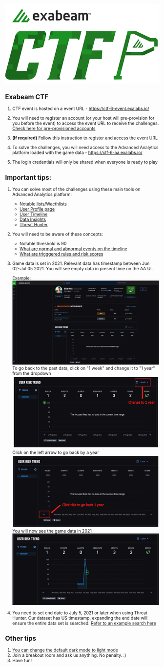 
![](./Images/ctf_logo.png)
## Exabeam CTF

1. CTF event is hosted on a event URL - https://ctf-6-event.exalabs.io/

2. You will need to register an account (or your host will pre-provision for you before the event) to access the event URL to receive the challenges. [Check here for pre-provisioned accounts](./participants.csv)

3. **(If required)** [Follow this instruction to register and access the event URL](./HowTo/registration.md)

4. To solve the challenges, you will need access to the Advanced Analytics platform loaded with the game data - https://ctf-6-aa.exalabs.io/

5. The login credentials will only be shared when everyone is ready to play 

## Important tips:

1. You can solve most of the challenges using these main tools on Advanced Analytics platform:
	* [Notable lists/Wacthlists](./WhatIs/notable_lists&watchlists.md)
	* [User Profile page](./WhatIs/user_profile.md)
	* [User Timeline](./WhatIs/timeline.md)
	* [Data Insights](./WhatIs/data_insights.md)
	* [Threat Hunter](./WhatIs/threat_hunter.md)

2. You will need to be aware of these concepts:
	* Notable threshold is 90
	* [What are normal and abnormal events on the timeline](./WhatIs/timeline.md)
	* [What are trigggered rules and risk scores](./WhatIs/timeline.md)

3. Game data is set in 2021. Relevant data has timestamp between Jun 02~Jul 05 2021. You will see empty data in present time on the AA UI.

	Example:
	![](./Images/empty.png)
	To go back to the past data, click on "1 week" and change it to "1 year" from the dropdown
	![](./Images/change_period.png)
	Click on the left arrow to go back by a year
	![](./Images/goback.png)
	You will now see the game data in 2021
	![](./Images/game_data.png)
	
4. You need to set end date to July 5, 2021 or later when using Threat Hunter. Our dataset has US timestamp, expanding the end date will ensure the entire data set is searched. [Refer to an example search here](./WhatIs/threat_hunter.md#an-example-search)


## Other tips

1. [You can change the default dark mode to light mode](./HowTo/color_mode.md)
2. Join a breakout room and ask us anything. No penalty. :)
3. Have fun!


